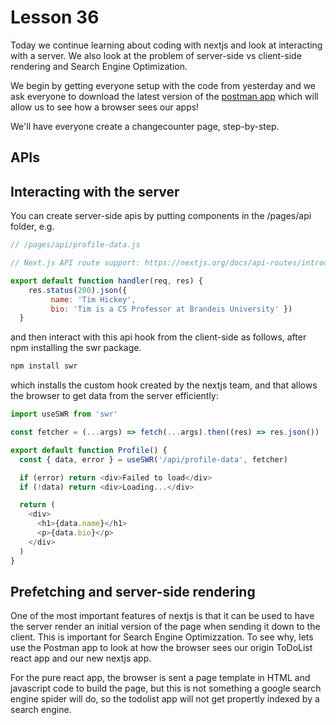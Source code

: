 # Lesson 36
Today we continue learning about coding with nextjs and look at interacting with a server.
We also look at the problem of server-side vs client-side rendering and Search Engine Optimization.

We begin by getting everyone setup with the code from yesterday
and we ask everyone to download the latest version of the [postman app](https://www.postman.com/downloads/)
which will allow us to see how a browser sees our apps!

We'll have everyone create a changecounter page, step-by-step.

## APIs


## Interacting with the server
You can create server-side apis by putting components in the /pages/api folder, e.g.
``` javascript
// /pages/api/profile-data.js

// Next.js API route support: https://nextjs.org/docs/api-routes/introduction

export default function handler(req, res) {
    res.status(200).json({
         name: 'Tim Hickey', 
         bio: 'Tim is a CS Professor at Brandeis University' })
  }
```
and then interact with this api hook from the client-side as follows,
after npm installing the swr package.
``` bash
npm install swr
```
which installs the custom hook created by the nextjs team,
and that allows the browser to get data from the server efficiently:
``` javascript
import useSWR from 'swr'

const fetcher = (...args) => fetch(...args).then((res) => res.json())

export default function Profile() {
  const { data, error } = useSWR('/api/profile-data', fetcher)

  if (error) return <div>Failed to load</div>
  if (!data) return <div>Loading...</div>

  return (
    <div>
      <h1>{data.name}</h1>
      <p>{data.bio}</p>
    </div>
  )
}
```

## Prefetching and server-side rendering
One of the most important features of nextjs is that it can be used to have the server render an initial version
of the page when sending it down to the client. This is important for Search Engine Optimizzation. To see why, lets use
the Postman app to look at how the browser sees our origin ToDoList react app and our new nextjs app.

For the pure react app, the browser is sent a page template in HTML and javascript code to build the page, but this
is not something a google search engine spider will do, so the todolist app will not get propertly indexed by a search engine.
